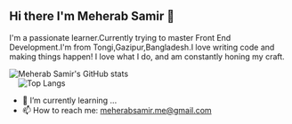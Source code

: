 ## Hi there I'm Meherab Samir 👋
I'm a passionate learner.Currently trying to master Front End Development.I'm from Tongi,Gazipur,Bangladesh.I love writing code and making things happen! I love what I do, and am constantly honing my craft.

![Meherab Samir's GitHub stats](https://github-readme-stats.vercel.app/api?username=MeherabSamir&theme=cobalt)
<br>
&nbsp;&nbsp;&nbsp;&nbsp;![Top Langs](https://github-readme-stats.vercel.app/api/top-langs/?username=MeherabSamir&theme=cobalt)

- 🌱 I’m currently learning ... 
- 📫 How to reach me: [meherabsamir.me@gmail.com](mailto:meherabsamir.me@gmail.com)

<!--

- 🤔 I’m looking for help with ...
- 💬 Ask me about ...
- 😄 Pronouns: ...
- ⚡ Fun fact: ...
-->
